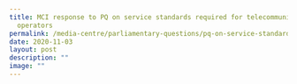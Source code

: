 ```yaml
---
title: MCI response to PQ on service standards required for telecommunication
  operators
permalink: /media-centre/parliamentary-questions/pq-on-service-standards-required-for-teleco-operators/
date: 2020-11-03
layout: post
description: ""
image: ""
---
```

